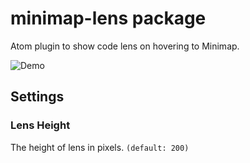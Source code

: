 # minimap-lens package

Atom plugin to show code lens on hovering to Minimap.

![Demo](https://user-images.githubusercontent.com/21187480/51426538-95932580-1c2f-11e9-88f8-6193218c4488.gif)

## Settings
### Lens Height
The height of lens in pixels. `(default: 200)`
